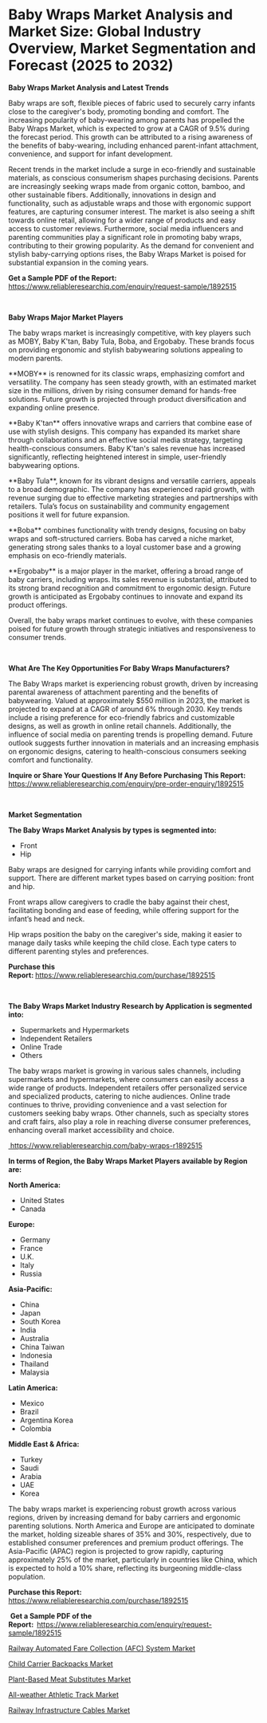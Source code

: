 <p><h1>Baby Wraps Market Analysis and Market Size: Global Industry Overview, Market Segmentation and Forecast (2025 to 2032)</h1></p><p><strong>Baby Wraps Market Analysis and Latest Trends</strong></p>
<p><p>Baby wraps are soft, flexible pieces of fabric used to securely carry infants close to the caregiver's body, promoting bonding and comfort. The increasing popularity of baby-wearing among parents has propelled the Baby Wraps Market, which is expected to grow at a CAGR of 9.5% during the forecast period. This growth can be attributed to a rising awareness of the benefits of baby-wearing, including enhanced parent-infant attachment, convenience, and support for infant development.</p><p>Recent trends in the market include a surge in eco-friendly and sustainable materials, as conscious consumerism shapes purchasing decisions. Parents are increasingly seeking wraps made from organic cotton, bamboo, and other sustainable fibers. Additionally, innovations in design and functionality, such as adjustable wraps and those with ergonomic support features, are capturing consumer interest. The market is also seeing a shift towards online retail, allowing for a wider range of products and easy access to customer reviews. Furthermore, social media influencers and parenting communities play a significant role in promoting baby wraps, contributing to their growing popularity. As the demand for convenient and stylish baby-carrying options rises, the Baby Wraps Market is poised for substantial expansion in the coming years.</p></p>
<p><strong>Get a Sample PDF of the Report:&nbsp;</strong> <a href="https://www.reliableresearchiq.com/enquiry/request-sample/1892515?utm_campaign=1876&utm_medium=2&utm_source=Github&utm_content=ia&utm_term=28032025&utm_id=baby-wraps">https://www.reliableresearchiq.com/enquiry/request-sample/1892515</a></p>
<p>&nbsp;</p>
<p><strong>Baby Wraps Major Market Players</strong></p>
<p><p>The baby wraps market is increasingly competitive, with key players such as MOBY, Baby K'tan, Baby Tula, Boba, and Ergobaby. These brands focus on providing ergonomic and stylish babywearing solutions appealing to modern parents.</p><p>**MOBY** is renowned for its classic wraps, emphasizing comfort and versatility. The company has seen steady growth, with an estimated market size in the millions, driven by rising consumer demand for hands-free solutions. Future growth is projected through product diversification and expanding online presence.</p><p>**Baby K'tan** offers innovative wraps and carriers that combine ease of use with stylish designs. This company has expanded its market share through collaborations and an effective social media strategy, targeting health-conscious consumers. Baby K'tan's sales revenue has increased significantly, reflecting heightened interest in simple, user-friendly babywearing options.</p><p>**Baby Tula**, known for its vibrant designs and versatile carriers, appeals to a broad demographic. The company has experienced rapid growth, with revenue surging due to effective marketing strategies and partnerships with retailers. Tula’s focus on sustainability and community engagement positions it well for future expansion.</p><p>**Boba** combines functionality with trendy designs, focusing on baby wraps and soft-structured carriers. Boba has carved a niche market, generating strong sales thanks to a loyal customer base and a growing emphasis on eco-friendly materials.</p><p>**Ergobaby** is a major player in the market, offering a broad range of baby carriers, including wraps. Its sales revenue is substantial, attributed to its strong brand recognition and commitment to ergonomic design. Future growth is anticipated as Ergobaby continues to innovate and expand its product offerings.</p><p>Overall, the baby wraps market continues to evolve, with these companies poised for future growth through strategic initiatives and responsiveness to consumer trends.</p></p>
<p>&nbsp;</p>
<p><strong>What Are The Key Opportunities For Baby Wraps Manufacturers?</strong></p>
<p><p>The Baby Wraps market is experiencing robust growth, driven by increasing parental awareness of attachment parenting and the benefits of babywearing. Valued at approximately $550 million in 2023, the market is projected to expand at a CAGR of around 6% through 2030. Key trends include a rising preference for eco-friendly fabrics and customizable designs, as well as growth in online retail channels. Additionally, the influence of social media on parenting trends is propelling demand. Future outlook suggests further innovation in materials and an increasing emphasis on ergonomic designs, catering to health-conscious consumers seeking comfort and functionality.</p></p>
<p><strong>Inquire or Share Your Questions If Any Before Purchasing This Report:</strong> <a href="https://www.reliableresearchiq.com/enquiry/pre-order-enquiry/1892515?utm_campaign=1876&utm_medium=2&utm_source=Github&utm_content=ia&utm_term=28032025&utm_id=baby-wraps">https://www.reliableresearchiq.com/enquiry/pre-order-enquiry/1892515</a></p>
<p>&nbsp;</p>
<p><strong>Market Segmentation</strong></p>
<p><strong>The Baby Wraps Market Analysis by types is segmented into:</strong></p>
<p><ul><li>Front</li><li>Hip</li></ul></p>
<p><p>Baby wraps are designed for carrying infants while providing comfort and support. There are different market types based on carrying position: front and hip. </p><p>Front wraps allow caregivers to cradle the baby against their chest, facilitating bonding and ease of feeding, while offering support for the infant’s head and neck. </p><p>Hip wraps position the baby on the caregiver's side, making it easier to manage daily tasks while keeping the child close. Each type caters to different parenting styles and preferences.</p></p>
<p><strong>Purchase this Report:&nbsp;</strong><a href="https://www.reliableresearchiq.com/purchase/1892515?utm_campaign=1876&utm_medium=2&utm_source=Github&utm_content=ia&utm_term=28032025&utm_id=baby-wraps">https://www.reliableresearchiq.com/purchase/1892515</a></p>
<p>&nbsp;</p>
<p><strong>The Baby Wraps Market Industry Research by Application is segmented into:</strong></p>
<p><ul><li>Supermarkets and Hypermarkets</li><li>Independent Retailers</li><li>Online Trade</li><li>Others</li></ul></p>
<p><p>The baby wraps market is growing in various sales channels, including supermarkets and hypermarkets, where consumers can easily access a wide range of products. Independent retailers offer personalized service and specialized products, catering to niche audiences. Online trade continues to thrive, providing convenience and a vast selection for customers seeking baby wraps. Other channels, such as specialty stores and craft fairs, also play a role in reaching diverse consumer preferences, enhancing overall market accessibility and choice.</p></p>
<p><a href="https://www.reliableresearchiq.com/baby-wraps-r1892515?utm_campaign=1876&utm_medium=2&utm_source=Github&utm_content=ia&utm_term=28032025&utm_id=baby-wraps">&nbsp;https://www.reliableresearchiq.com/baby-wraps-r1892515</a></p>
<p><strong>In terms of Region, the Baby Wraps Market Players available by Region are:</strong></p>
<p>
    <p> <strong> North America: </strong>
        <ul>
            <li>United States</li>
            <li>Canada</li>
        </ul>
        </p> 
    <p> <strong> Europe: </strong>
        <ul>
            <li>Germany</li>
            <li>France</li>
            <li>U.K.</li>
            <li>Italy</li>
            <li>Russia</li>
        </ul>
        </p> 
    <p> <strong> Asia-Pacific: </strong>
        <ul>
            <li>China</li>
            <li>Japan</li>
            <li>South Korea</li>
            <li>India</li>
            <li>Australia</li>
            <li>China Taiwan</li>
            <li>Indonesia</li>
            <li>Thailand</li>
            <li>Malaysia</li>
        </ul>
        </p> 
    <p> <strong> Latin America: </strong>
        <ul>
            <li>Mexico</li>
            <li>Brazil</li>
            <li>Argentina Korea</li>
            <li>Colombia</li>
        </ul>
        </p> 
    <p> <strong> Middle East & Africa: </strong>
        <ul>
            <li>Turkey</li>
            <li>Saudi</li>
            <li>Arabia</li>
            <li>UAE</li>
            <li>Korea</li>
        </ul>
    </p>
    </p>
<p><p>The baby wraps market is experiencing robust growth across various regions, driven by increasing demand for baby carriers and ergonomic parenting solutions. North America and Europe are anticipated to dominate the market, holding sizeable shares of 35% and 30%, respectively, due to established consumer preferences and premium product offerings. The Asia-Pacific (APAC) region is projected to grow rapidly, capturing approximately 25% of the market, particularly in countries like China, which is expected to hold a 10% share, reflecting its burgeoning middle-class population.</p></p>
<p><strong>Purchase this Report: </strong><a href="https://www.reliableresearchiq.com/purchase/1892515?utm_campaign=1876&utm_medium=2&utm_source=Github&utm_content=ia&utm_term=28032025&utm_id=baby-wraps">https://www.reliableresearchiq.com/purchase/1892515</a></p>
<p>&nbsp;<strong>Get a Sample PDF of the Report:&nbsp;&nbsp;</strong><a href="https://www.reliableresearchiq.com/enquiry/request-sample/1892515?utm_campaign=1876&utm_medium=2&utm_source=Github&utm_content=ia&utm_term=28032025&utm_id=baby-wraps">https://www.reliableresearchiq.com/enquiry/request-sample/1892515</a></p>
<p><strong></strong></p>
<p><p><a href="https://github.com/haklagjbj/Market-Research-Report-List-1/blob/main/railway-automated-fare-collection-afc-system-market.md?utm_campaign=1876&utm_medium=2&utm_source=Github&utm_content=ia&utm_term=28032025&utm_id=baby-wraps">Railway Automated Fare Collection (AFC) System Market</a></p><p><a href="https://github.com/drissahrouk/Market-Research-Report-List-1/blob/main/child-carrier-backpacks-market.md?utm_campaign=1876&utm_medium=2&utm_source=Github&utm_content=ia&utm_term=28032025&utm_id=baby-wraps">Child Carrier Backpacks Market</a></p><p><a href="https://github.com/nxauwedaroui2/Market-Research-Report-List-1/blob/main/plant-based-meat-substitutes-market.md?utm_campaign=1876&utm_medium=2&utm_source=Github&utm_content=ia&utm_term=28032025&utm_id=baby-wraps">Plant-Based Meat Substitutes Market</a></p><p><a href="https://github.com/habyoneub/Market-Research-Report-List-1/blob/main/all-weather-athletic-track-market.md?utm_campaign=1876&utm_medium=2&utm_source=Github&utm_content=ia&utm_term=28032025&utm_id=baby-wraps">All-weather Athletic Track Market</a></p><p><a href="https://github.com/kemauteve/Market-Research-Report-List-1/blob/main/railway-infrastructure-cables-market.md?utm_campaign=1876&utm_medium=2&utm_source=Github&utm_content=ia&utm_term=28032025&utm_id=baby-wraps">Railway Infrastructure Cables Market</a></p></p>